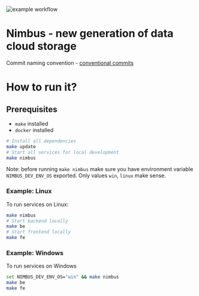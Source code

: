 ![example workflow](https://github.com/byte-crafters/nimbus/actions/workflows/github-actions-demo.yml/badge.svg)
# Nimbus - new generation of data cloud storage  
Commit naming convention - [conventional commits](https://www.conventionalcommits.org/en/v1.0.0/#specification)
# How to run it?
## Prerequisites
- `make` installed
- `docker` installed
```bash
# Install all dependencies
make update
# Start all services for local development
make nimbus
```
Note: before running `make nimbus` make sure you have environment variable `NIMBUS_DEV_ENV_OS` exported. Only values `win`, `linux` make sense.
  
### Example: Linux
To run services on Linux:
```bash
make nimbus
# Start backend locally
make be
# Start frontend locally
make fe	
```

### Example: Windows
To run services on Windows
```bash
set NIMBUS_DEV_ENV_OS="win" && make nimbus
make be
make fe
```
